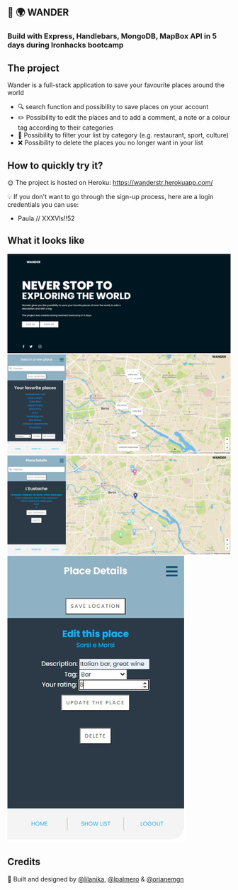 ## :round_pushpin: :earth_africa: WANDER
### Build with Express, Handlebars, MongoDB, MapBox API in 5 days during Ironhacks bootcamp

## The project
Wander is a full-stack application to save your favourite places around the world 
* :mag: search function and possibility to save places on your account 
* :pencil2: Possibility to edit the places and to add a comment, a note or a colour tag according to their categories
* :large_blue_circle: Possibility to filter your list by category (e.g. restaurant, sport, culture)
* :x: Possibility to delete the places you no longer want in your list

## How to quickly try it?
:sun_with_face: The project is hosted on Heroku: https://wanderstr.herokuapp.com/

:bulb: If you don't want to go through the sign-up process, here are a login credentials you can use:
* Paula // XXXVls!!52

## What it looks like 
<!-- [![firstPage]())] -->
<img src="./public/images/firstPage.JPG">
<img src="./public/images/list.JPG">
<img src="./public/images/details.JPG">
<img src="./public/images/edit.JPG">




## Credits
:raised_hands: Built and designed by  [@lilanika](https://github.com/lilanika), [@lpalmero](https://github.com/lpalmero) & [@orianemgn](https://github.com/orianemgn/)


